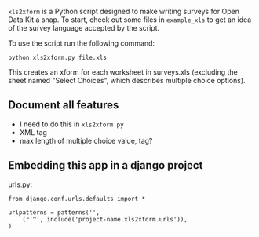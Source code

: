 `xls2xform` is a Python script designed to make writing surveys for
Open Data Kit a snap. To start, check out some files in `example_xls`
to get an idea of the survey language accepted by the script.

To use the script run the following command:

    python xls2xform.py file.xls

This creates an xform for each worksheet in surveys.xls (excluding the
sheet named "Select Choices", which describes multiple choice
options).

Document all features
---------------------

* I need to do this in `xls2xform.py`
* XML tag
* max length of multiple choice value, tag?


Embedding this app in a django project
--------------------------------------
urls.py:

    from django.conf.urls.defaults import *
    
    urlpatterns = patterns('',
        (r'^', include('project-name.xls2xform.urls')),
    )

